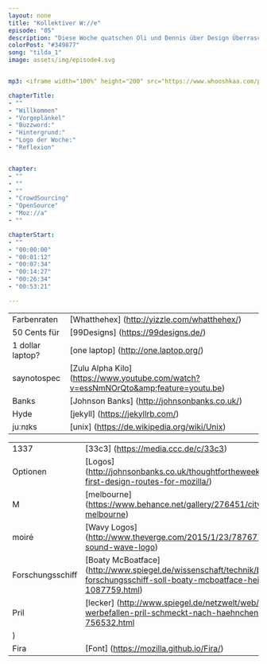 ```yaml
---
layout: none
title: "Kollektiver W://e"
episode: "05"
description: "Diese Woche quatschen Oli und Dennis über Design Überraschungen, CrowdSourcing und offen gelegten Echsenaugen"
colorPost: "#349877"
song: "tilda_1"
image: assets/img/episode4.svg


mp3: <iframe width="100%" height="200" src="https://www.whooshkaa.com/player/episode/id/93298?visual=true" frameborder="0"></iframe>

chapterTitle:
- ""
- "Willkommen"
- "Vorgeplänkel"
- "Buzzword:"
- "Hintergrund:"
- "Logo der Woche:"
- "Reflexion"


chapter:
- ""
- ""
- ""
- "CrowdSourcing"
- "OpenSource"
- "Moz://a"
- ""

chapterStart:
- ""
- "00:00:00"
- "00:01:12"
- "00:07:34"
- "00:14:27"
- "00:26:34"
- "00:53:21"

---
```


<!-- nach 8 einträgen ein neues table erstellen, danke :) !-->

| | |
|:-|:-|
| Farbenraten | [Whatthehex] (http://yizzle.com/whatthehex/) |
| 50 Cents für | [99Designs] (https://99designs.de/) |
| 1 dollar laptop? | [one laptop] (http://one.laptop.org/)  |
| saynotospec | [Zulu Alpha Kilo] (https://www.youtube.com/watch?v=essNmNOrQto&amp;feature=youtu.be)  |
| Banks | [Johnson Banks] (http://johnsonbanks.co.uk/)  |
| Hyde | [jekyll] (https://jekyllrb.com/)  |
| juːnɪks | [unix] (https://de.wikipedia.org/wiki/Unix)  |

| | |
|:-|:-|
| 1337 | [33c3] (https://media.ccc.de/c/33c3)  |
| Optionen | [Logos] (http://johnsonbanks.co.uk/thoughtfortheweek/our-first-design-routes-for-mozilla/)  |
| M | [melbourne] (https://www.behance.net/gallery/276451/city-of-melbourne)  |
| moiré | [Wavy Logos] (http://www.theverge.com/2015/1/23/7876777/sonos-sound-wave-logo) |
| Forschungsschiff | [Boaty McBoatface] (http://www.spiegel.de/wissenschaft/technik/britisches-forschungsschiff-soll-boaty-mcboatface-heissen-a-1087759.html) |
| Pril | [lecker] (http://www.spiegel.de/netzwelt/web/virale-werbefallen-pril-schmeckt-nach-haehnchen-a-756532.html
) |
| Fira | [Font] (https://mozilla.github.io/Fira/) |
